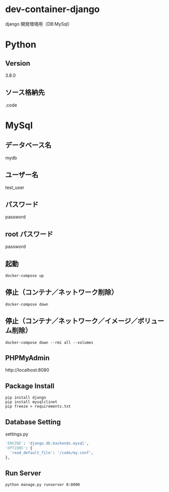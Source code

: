 # dev-container-django

django 開発環境用（DB:MySql）

# Python

## Version

3.8.0

## ソース格納先

.code

# MySql

## データベース名

mydb

## ユーザー名

test_user

## パスワード

password

## root パスワード

password

## 起動

```
docker-compose up
```

## 停止（コンテナ／ネットワーク削除）

```
docker-compose down
```

## 停止（コンテナ／ネットワーク／イメージ／ボリューム削除）

```
docker-compose down --rmi all --volumes
```

## PHPMyAdmin

http://localhost:8080

## Package Install

```
pip install django
pip install mysqlclinet
pip freeze > requirements.txt
```

## Database Setting

settings.py
```python
'ENGINE': 'django.db.backends.mysql',
'OPTIONS': {
  'read_default_file': '/code/my.conf',
},
```

## Run Server

```
python manage.py runserver 0:8000
```